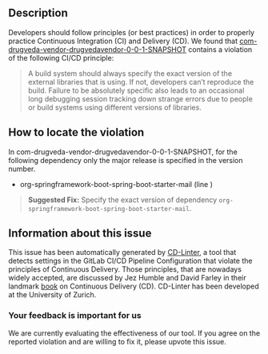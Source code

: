 
## Description
Developers should follow principles (or best practices) in order to properly practice Continuous Integration (CI) and Delivery (CD).
We found that [com-drugveda-vendor-drugvedavendor-0-0-1-SNAPSHOT](https://gitlab.com/kaushal-pradeep89/drugvedavendor/blob/master/.gitlab-ci.yml) contains a violation of the following CI/CD principle:

> A build system should always specify the exact version of the external libraries that is using.
If not, developers can’t reproduce the build. Failure to be absolutely specific also leads to an occasional long debugging session tracking down strange errors due to people or build systems using different versions of libraries.

## How to locate the violation

In com-drugveda-vendor-drugvedavendor-0-0-1-SNAPSHOT, for the following dependency only the major release is specified in the version number.

* org-springframework-boot-spring-boot-starter-mail (line )

> **Suggested Fix:** Specify the exact version of dependency `org-springframework-boot-spring-boot-starter-mail`.

## Information about this issue

This issue has been automatically generated by [CD-Linter](https://gitlab.com/Jancso/configuration-analytics), a tool that detects settings in the GitLab CI/CD Pipeline Configuration that violate the principles of Continuous Delivery. Those principles, that are nowadays widely accepted, are discussed by Jez Humble and David Farley in their landmark [book](https://www.oreilly.com/library/view/continuous-delivery-reliable/9780321670250/) on Continuous Delivery (CD). CD-Linter has been developed at the University of Zurich.

### Your feedback is important for us
We are currently evaluating the effectiveness of our tool. If you agree on the reported violation and are willing to fix it, please upvote this issue.